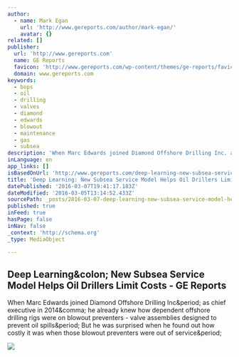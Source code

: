 ```yaml
---
author:
  - name: Mark Egan
    url: 'http://www.gereports.com/author/mark-egan/'
    avatar: {}
related: []
publisher:
  url: 'http://www.gereports.com'
  name: GE Reports
  favicon: 'http://www.gereports.com/wp-content/themes/ge-reports/favicon.ico'
  domain: www.gereports.com
keywords:
  - bops
  - oil
  - drilling
  - valves
  - diamond
  - edwards
  - blowout
  - maintenance
  - gas
  - subsea
description: 'When Marc Edwards joined Diamond Offshore Drilling Inc. as chief executive in 2014, he already knew how dependent offshore drilling rigs were on blowout preventers - valve assemblies designed to prevent oil spills. But he was surprised when he found out how costly it was when those blowout preventers were out of service.'
inLanguage: en
app_links: []
isBasedOnUrl: 'http://www.gereports.com/deep-learning-new-subsea-service-model-helps-oil-drillers-limit-costs/'
title: 'Deep Learning: New Subsea Service Model Helps Oil Drillers Limit Costs - GE Reports'
datePublished: '2016-03-07T19:41:17.183Z'
dateModified: '2016-03-05T13:14:52.433Z'
sourcePath: _posts/2016-03-07-deep-learning-new-subsea-service-model-helps-oil-drillers-l.md
published: true
inFeed: true
hasPage: false
inNav: false
_context: 'http://schema.org'
_type: MediaObject

---
```

<article style=""><h1>Deep Learning&amp;colon; New Subsea Service Model Helps Oil Drillers Limit Costs - GE Reports</h1><p>When Marc Edwards joined Diamond Offshore Drilling Inc&amp;period; as chief executive in 2014&amp;comma; he already knew how dependent offshore drilling rigs were on blowout preventers - valve assemblies designed to prevent oil spills&amp;period; But he was surprised when he found out how costly it was when those blowout preventers were out of service&amp;period;</p><img src="http://gereports.cdnist.com/wp-content/uploads/2016/02/23204527/DiamondBOP2.jpg" /></article>